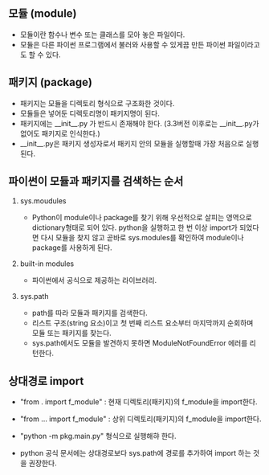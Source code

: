 ## 모듈 (module)

- 모듈이란 함수나 변수 또는 클래스를 모아 놓은 파일이다.
- 모듈은 다른 파이썬 프로그램에서 불러와 사용할 수 있게끔 만든 파이썬 파일이라고도 할 수 있다.

## 패키지 (package)

- 패키지는 모듈을 디렉토리 형식으로 구조화한 것이다.
- 모듈들은 넣어둔 디렉토리명이 패키지명이 된다.
- 패키지에는 \_\_init\_\_.py 가 반드시 존재해야 한다. (3.3버전 이후로는 \_\_init\_\_.py가 없어도 패키지로 인식한다.)
- \_\_init\_\_.py은 패키지 생성자로서 패키지 안의 모듈을 실행할때 가장 처음으로 실행된다.

## 파이썬이 모듈과 패키지를 검색하는 순서

1. sys.moudules

   - Python이 module이나 package를 찾기 위해 우선적으로 살피는 영역으로 dictionary형태로 되어 있다. python을 실행하고 한 번 이상 import가 되었다면 다시 모듈을 찾지 않고 곧바로 sys.modules를 확인하여 module이나 package를 사용하게 된다.

2. built-in modules

   - 파이썬에서 공식으로 제공하는 라이브러리.

3. sys.path

   - path를 따라 모듈과 패키지를 검색한다.
   - 리스트 구조(string 요소)이고 첫 번째 리스트 요소부터 마지막까지 순회하며 모듈 또는 패키지를 찾는다.
   - sys.path에서도 모듈을 발견하지 못하면 ModuleNotFoundError 에러를 리턴한다.

## 상대경로 import

- "from . import f_module" : 현재 디렉토리(패키지)의 f_module을 import한다.

- "from ... import f_module" : 상위 디렉토리(패키지)의 f_module을 import한다.

- "python -m pkg.main.py" 형식으로 실행해햐 한다.

- python 공식 문서에는 상대경로보다 sys.path에 경로를 추가하여 import 하는 것을 권장한다.
